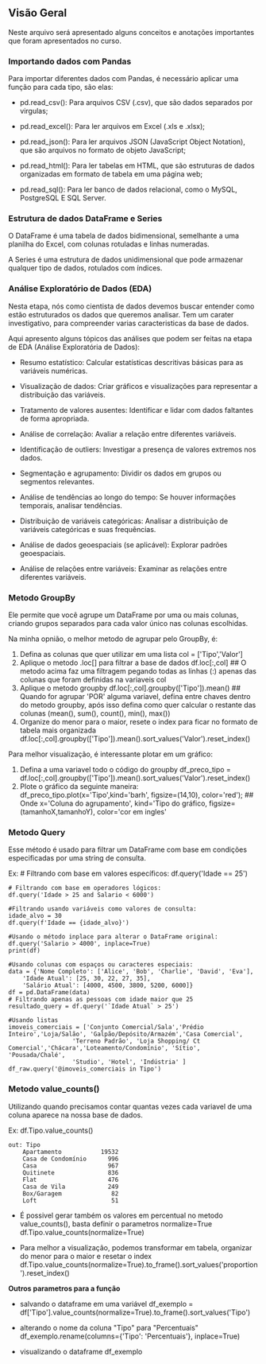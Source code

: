 ## Visão Geral 

Neste arquivo será apresentado alguns conceitos e anotações importantes que foram apresentados no curso.

### Importando dados com Pandas

Para importar diferentes dados com Pandas, é necessário aplicar uma função para cada tipo, são elas:

- pd.read_csv(): Para arquivos CSV (.csv), que são dados separados por virgulas; 

- pd.read_excel(): Para ler arquivos em Excel (.xls e .xlsx);

- pd.read_json(): Para ler arquivos JSON (JavaScript Object Notation), que são arquivos no formato de objeto JavaScript;

- pd.read_html(): Para ler tabelas em HTML, que são estruturas de dados organizadas em formato de tabela em uma página web;

- pd.read_sql(): Para ler banco de dados relacional, como o MySQL, PostgreSQL E SQL Server.


### Estrutura de dados DataFrame e Series

O DataFrame é uma tabela de dados bidimensional, semelhante a uma planilha do Excel, com colunas rotuladas e linhas numeradas.

A Series é uma estrutura de dados unidimensional que pode armazenar qualquer tipo de dados, rotulados com índices.


###  Análise Exploratório de Dados (EDA)

Nesta etapa, nós como cientista de dados devemos buscar entender como estão estruturados os dados que queremos analisar. Tem um carater investigativo, para compreender varias caracteristicas da base de dados.

Aqui apresento alguns tópicos das análises que podem ser feitas na etapa de EDA (Análise Exploratória de Dados):

- Resumo estatístico: Calcular estatísticas descritivas básicas para as variáveis numéricas.

- Visualização de dados: Criar gráficos e visualizações para representar a distribuição das variáveis.

- Tratamento de valores ausentes: Identificar e lidar com dados faltantes de forma apropriada.

- Análise de correlação: Avaliar a relação entre diferentes variáveis.

- Identificação de outliers: Investigar a presença de valores extremos nos dados.

- Segmentação e agrupamento: Dividir os dados em grupos ou segmentos relevantes.

- Análise de tendências ao longo do tempo: Se houver informações temporais, analisar tendências.

- Distribuição de variáveis categóricas: Analisar a distribuição de variáveis categóricas e suas frequências.

- Análise de dados geoespaciais (se aplicável): Explorar padrões geoespaciais.

- Análise de relações entre variáveis: Examinar as relações entre diferentes variáveis.

### Metodo GroupBy

Ele permite que você agrupe um DataFrame por uma ou mais colunas, criando grupos separados para cada valor único nas colunas escolhidas.

Na minha opnião, o melhor metodo de agrupar pelo GroupBy, é:

1. Defina as colunas que quer utilizar em uma lista
            col = ['Tipo','Valor']
2. Aplique o metodo .loc[] para filtrar a base de dados
            df.loc[:,col]
            ## O metodo acima faz uma filtragem pegando todas as linhas (:) apenas das colunas que foram definidas na variaveis col
3. Aplique o metodo groupby
            df.loc[:,col].groupby(['Tipo']).mean()
            ## Quando for agrupar 'POR' alguma variavel, defina entre chaves dentro do metodo groupby, após isso defina como quer calcular o restante das colunas (mean(), sum(), count(), min(), max())
4. Organize do menor para o maior, resete o index para ficar no formato de tabela mais organizada
            df.loc[:,col].groupby(['Tipo']).mean().sort_values('Valor').reset_index()

Para melhor visualização, é interessante plotar em um gráfico:

1. Defina a uma variavel todo o código do groupby
            df_preco_tipo  = df.loc[:,col].groupby(['Tipo']).mean().sort_values('Valor').reset_index()
2. Plote o gráfico da seguinte maneira:
            df_preco_tipo.plot(x='Tipo',kind='barh', figsize=(14,10), color='red');
            ## Onde x='Coluna do agrupamento', kind='Tipo do gráfico, figsize=(tamanhoX,tamanhoY), color='cor em ingles'

### Metodo Query

Esse método é usado para filtrar um DataFrame com base em condições especificadas por uma string de consulta.

Ex: 
    # Filtrando com base em valores específicos:
    df.query('Idade == 25')

    # Filtrando com base em operadores lógicos:
    df.query('Idade > 25 and Salario < 6000')

    #Filtrando usando variáveis como valores de consulta:
    idade_alvo = 30
    df.query(f'Idade == {idade_alvo}')

    #Usando o método inplace para alterar o DataFrame original:
    df.query('Salario > 4000', inplace=True)
    print(df)

    #Usando colunas com espaços ou caracteres especiais:
    data = {'Nome Completo': ['Alice', 'Bob', 'Charlie', 'David', 'Eva'],
        'Idade Atual': [25, 30, 22, 27, 35],
        'Salário Atual': [4000, 4500, 3800, 5200, 6000]}
    df = pd.DataFrame(data)
    # Filtrando apenas as pessoas com idade maior que 25
    resultado_query = df.query('`Idade Atual` > 25')

    #Usando listas
    imoveis_comerciais = ['Conjunto Comercial/Sala','Prédio Inteiro','Loja/Salão', 'Galpão/Depósito/Armazém','Casa Comercial',
                      'Terreno Padrão', 'Loja Shopping/ Ct Comercial','Chácara','Loteamento/Condomínio', 'Sítio', 'Pousada/Chalé', 
                      'Studio', 'Hotel', 'Indústria' ]
    df_raw.query('@imoveis_comerciais in Tipo')


### Metodo value_counts()

Utilizando quando precisamos contar quantas vezes cada variavel de uma coluna aparece na nossa base de dados.

Ex: df.Tipo.value_counts()

    out: Tipo
        Apartamento           19532
        Casa de Condomínio      996
        Casa                    967
        Quitinete               836
        Flat                    476
        Casa de Vila            249
        Box/Garagem              82
        Loft                     51

- É possivel gerar também os valores em percentual no metodo value_counts(), basta definir o parametros normalize=True
    df.Tipo.value_counts(normalize=True)

- Para melhor a visualização, podemos transformar em tabela, organizar do menor para o maior e resetar o index
    df.Tipo.value_counts(normalize=True).to_frame().sort_values('proportion').reset_index()

**Outros parametros para a função**
- salvando o dataframe em uma variável
df_exemplo = df['Tipo'].value_counts(normalize=True).to_frame().sort_values('Tipo')

- alterando o nome da coluna "Tipo" para "Percentuais"
df_exemplo.rename(columns={'Tipo': 'Percentuais'}, inplace=True)

- visualizando o dataframe
df_exemplo 


